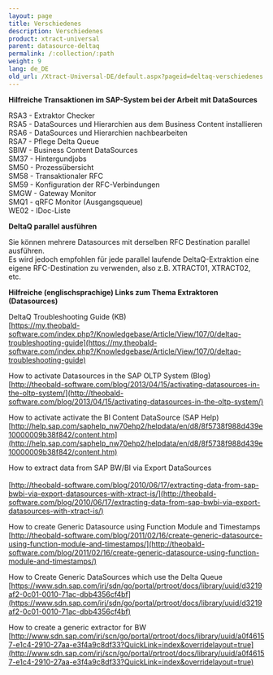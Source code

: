 ```yaml
---
layout: page
title: Verschiedenes
description: Verschiedenes
product: xtract-universal
parent: datasource-deltaq
permalink: /:collection/:path
weight: 9
lang: de_DE
old_url: /Xtract-Universal-DE/default.aspx?pageid=deltaq-verschiedenes
---
```


**Hilfreiche Transaktionen im SAP-System bei der Arbeit mit DataSources**

RSA3 - Extraktor Checker <br>
RSA5 - DataSources und Hierarchien aus dem Business Content installieren<br>
RSA6 - DataSources und Hierarchien nachbearbeiten<br>
RSA7 - Pflege Delta Queue<br>
SBIW - Business Content DataSources<br>
SM37 - Hintergundjobs<br>
SM50 - Prozessübersicht<br>
SM58 - Transaktionaler RFC<br>
SM59 - Konfiguration der RFC-Verbindungen<br>
SMGW - Gateway Monitor<br>
SMQ1 - qRFC Monitor (Ausgangsqueue)<br>
WE02 - IDoc-Liste


**DeltaQ parallel ausführen**

Sie können mehrere Datasources mit derselben RFC Destination parallel ausführen.<br>
Es wird jedoch empfohlen für jede parallel laufende DeltaQ-Extraktion eine eigene RFC-Destination zu verwenden, also z.B. XTRACT01, XTRACT02, etc.


**Hilfreiche (englischsprachige) Links zum Thema Extraktoren (Datasources)** 

DeltaQ Troubleshooting Guide (KB)<br>
[https://my.theobald-software.com/index.php?/Knowledgebase/Article/View/107/0/deltaq-troubleshooting-guide](https://my.theobald-software.com/index.php?/Knowledgebase/Article/View/107/0/deltaq-troubleshooting-guide) 

How to activate Datasources in the SAP OLTP System (Blog)<br>
[http://theobald-software.com/blog/2013/04/15/activating-datasources-in-the-oltp-system/](http://theobald-software.com/blog/2013/04/15/activating-datasources-in-the-oltp-system/)

How to activate activate the BI Content DataSource (SAP Help)<br>
[http://help.sap.com/saphelp_nw70ehp2/helpdata/en/d8/8f5738f988d439e10000009b38f842/content.htm](http://help.sap.com/saphelp_nw70ehp2/helpdata/en/d8/8f5738f988d439e10000009b38f842/content.htm) 

How to extract data from SAP BW/BI via Export DataSources<br>  
[http://theobald-software.com/blog/2010/06/17/extracting-data-from-sap-bwbi-via-export-datasources-with-xtract-is/](http://theobald-software.com/blog/2010/06/17/extracting-data-from-sap-bwbi-via-export-datasources-with-xtract-is/)

How to create Generic Datasource using Function Module and Timestamps<br>
[http://theobald-software.com/blog/2011/02/16/create-generic-datasource-using-function-module-and-timestamps/](http://theobald-software.com/blog/2011/02/16/create-generic-datasource-using-function-module-and-timestamps/) 

How to Create Generic DataSources which use the Delta Queue<br>
[https://www.sdn.sap.com/irj/sdn/go/portal/prtroot/docs/library/uuid/d3219af2-0c01-0010-71ac-dbb4356cf4bf](https://www.sdn.sap.com/irj/sdn/go/portal/prtroot/docs/library/uuid/d3219af2-0c01-0010-71ac-dbb4356cf4bf)

How to create a generic extractor for BW <br>
[http://www.sdn.sap.com/irj/scn/go/portal/prtroot/docs/library/uuid/a0f46157-e1c4-2910-27aa-e3f4a9c8df33?QuickLink=index&overridelayout=true](http://www.sdn.sap.com/irj/scn/go/portal/prtroot/docs/library/uuid/a0f46157-e1c4-2910-27aa-e3f4a9c8df33?QuickLink=index&overridelayout=true)
